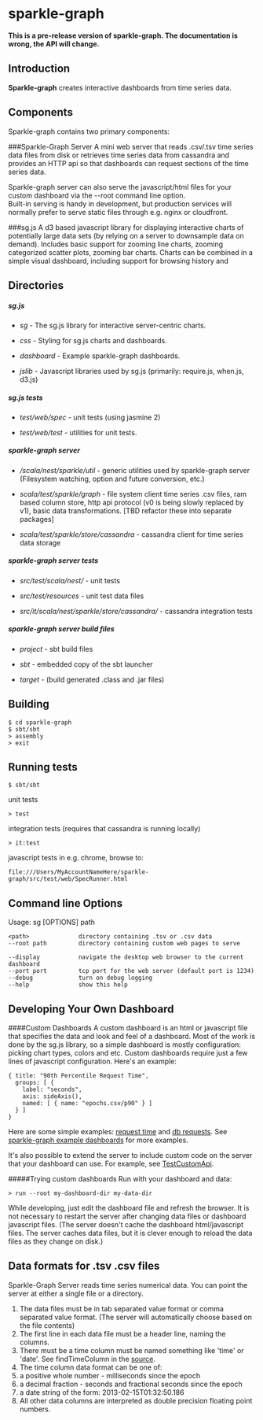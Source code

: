 sparkle-graph
=============

**This is a pre-release version of sparkle-graph.  The documentation is wrong, the API will change.**


Introduction
-------
**Sparkle-graph** creates interactive dashboards from time series data.


Components
------
Sparkle-graph contains two primary components:

###Sparkle-Graph Server 
A mini web server that reads .csv/.tsv time series data files from disk or retrieves time 
series data from cassandra and provides an HTTP api so that dashboards can request sections of the time series data.  

Sparkle-graph server can also serve the javascript/html files for your custom dashboard via the --root command line option.  
Built-in serving is handy in development, but production services will normally prefer to serve static files through e.g. nginx or cloudfront.

###sg.js 
A d3 based javascript library for displaying interactive charts of potentially large data sets (by relying
on a server to downsample data on demand).  Includes basic support for zooming line charts, zooming categorized scatter plots, zooming
bar charts.  Charts can be combined in a simple visual dashboard, including support for browsing history and 

Directories
------

##### sg.js
- *sg* - The sg.js library for interactive server-centric charts.
  
- *css* - Styling for sg.js charts and dashboards.
  
- *dashboard* - Example sparkle-graph dashboards.
  
- *jslib* - Javascript libraries used by sg.js  (primarily: require.js, when.js, d3.js) 

##### sg.js tests
- *test/web/spec* - unit tests (using jasmine 2)

- *test/web/test* - utilities for unit tests.

##### sparkle-graph server
- */scala/nest/sparkle/util* - generic utilities used by sparkle-graph server (Filesystem watching, option and future conversion, etc.)

- *scala/test/sparkle/graph* - file system client time series .csv files, ram based column store, 
http api protocol (v0 is being slowly replaced by v1), basic data transformations.  [TBD refactor these into separate packages]

- *scala/test/sparkle/store/cassandra* - cassandra client for time series data storage

##### sparkle-graph server tests
- *src/test/scala/nest/* - unit tests

- *src/test/resources* - unit test data files

- *src/it/scala/nest/sparkle/store/cassandra/* - cassandra integration tests

##### sparkle-graph server build files
- *project* - sbt build files

- *sbt* - embedded copy of the sbt launcher

- *target* - (build generated .class and .jar files)


Building
------
    $ cd sparkle-graph
    $ sbt/sbt
    > assembly
    > exit


Running tests
------
    $ sbt/sbt

unit tests

    > test

integration tests (requires that cassandra is running locally)

    > it:test

javascript tests in e.g. chrome, browse to: 

    file:///Users/MyAccountNameHere/sparkle-graph/src/test/web/SpecRunner.html


Command line Options 
------

  Usage: sg [OPTIONS] path

    <path>              directory containing .tsv or .csv data
    --root path         directory containing custom web pages to serve

    --display           navigate the desktop web browser to the current dashboard
    --port port         tcp port for the web server (default port is 1234)
    --debug             turn on debug logging
    --help              show this help


Developing Your Own Dashboard
------
####Custom Dashboards 
A custom dashboard is an html or javascript file that specifies the data and look and feel of a dashboard.
Most of the work is done by the sg.js library, so a simple dashboard is mostly configuration: picking chart types, colors and etc.
Custom dashboards require just a few lines of javascript configuration.  Here's an example:

    { title: "90th Percentile Request Time",
      groups: [ {
        label: "seconds",
        axis: sideAxis(),
        named: [ { name: "epochs.csv/p90" } ]
      } ]
    }

Here are some simple examples:
[request time](https://github.com/nestlabs/sparkle-graph/tree/master/dashboard/simple/simple.js) and
[db requests](https://github.com/nestlabs/sparkle-graph/tree/master/dashboard/db-requests/dbDashboard.js).
See [sparkle-graph example dashboards](https://github.com/nestlabs/sparkle-graph/tree/master/dashboard) for more examples.

It's also possible to extend the server to include custom code on the server that your dashboard can use.  For example, see 
[TestCustomApi](https://github.com/nestlabs/sparkle-graph/src/test/scala/nest/sparkle/graph).

#####Trying custom dashboards
Run with your dashboard and data:

    > run --root my-dashboard-dir my-data-dir

While developing, just edit the dashboard file and refresh the browser.  It is not necessary to restart the server after changing data files or dashboard javascript files.
(The server doesn't cache the dashboard html/javascript files.  The server caches data files, but it is clever enough to reload the data files as they change on disk.)


Data formats for .tsv .csv files
------
Sparkle-Graph Server reads time series numerical data.  You can point the server at either a single file or a directory.

1. The data files must be in tab separated value format or comma separated value format.  (The server will automatically choose based on the file contents)
1. The first line in each data file must be a header line, naming the columns.
1. There must be a time column must be named something like 'time' or 'date'.  See findTimeColumn in the [source](https://github.com/nestlabs/sparkle-graph/blob/master/src/main/scala/nest/sparkle/graph/FileLoadedDataSet.scala).
1. The time column data format can be one of:
  1. a positive whole number - milliseconds since the epoch
  1. a decimal fraction - seconds and fractional seconds since the epoch
  1. a date string of the form: 2013-02-15T01:32:50.186
1. All other data columns are interpreted as double precision floating point numbers.




